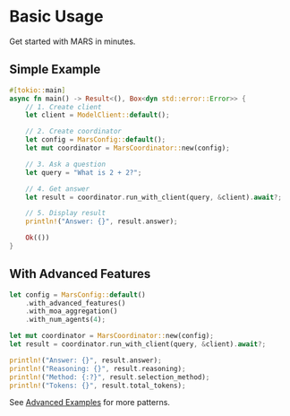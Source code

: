 # Basic Usage

Get started with MARS in minutes.

## Simple Example

```rust
#[tokio::main]
async fn main() -> Result<(), Box<dyn std::error::Error>> {
    // 1. Create client
    let client = ModelClient::default();

    // 2. Create coordinator
    let config = MarsConfig::default();
    let mut coordinator = MarsCoordinator::new(config);

    // 3. Ask a question
    let query = "What is 2 + 2?";

    // 4. Get answer
    let result = coordinator.run_with_client(query, &client).await?;

    // 5. Display result
    println!("Answer: {}", result.answer);

    Ok(())
}
```

## With Advanced Features

```rust
let config = MarsConfig::default()
    .with_advanced_features()
    .with_moa_aggregation()
    .with_num_agents(4);

let mut coordinator = MarsCoordinator::new(config);
let result = coordinator.run_with_client(query, &client).await?;

println!("Answer: {}", result.answer);
println!("Reasoning: {}", result.reasoning);
println!("Method: {:?}", result.selection_method);
println!("Tokens: {}", result.total_tokens);
```

See [Advanced Examples](advanced.md) for more patterns.
